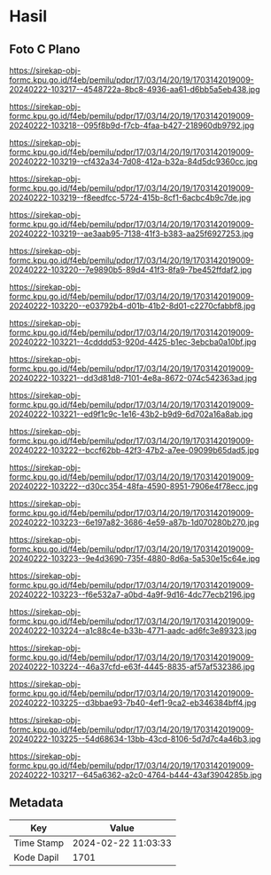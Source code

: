 # Hasil

## Foto C Plano

https://sirekap-obj-formc.kpu.go.id/f4eb/pemilu/pdpr/17/03/14/20/19/1703142019009-20240222-103217--4548722a-8bc8-4936-aa61-d6bb5a5eb438.jpg

https://sirekap-obj-formc.kpu.go.id/f4eb/pemilu/pdpr/17/03/14/20/19/1703142019009-20240222-103218--095f8b9d-f7cb-4faa-b427-218960db9792.jpg

https://sirekap-obj-formc.kpu.go.id/f4eb/pemilu/pdpr/17/03/14/20/19/1703142019009-20240222-103219--cf432a34-7d08-412a-b32a-84d5dc9360cc.jpg

https://sirekap-obj-formc.kpu.go.id/f4eb/pemilu/pdpr/17/03/14/20/19/1703142019009-20240222-103219--f8eedfcc-5724-415b-8cf1-6acbc4b9c7de.jpg

https://sirekap-obj-formc.kpu.go.id/f4eb/pemilu/pdpr/17/03/14/20/19/1703142019009-20240222-103219--ae3aab95-7138-41f3-b383-aa25f6927253.jpg

https://sirekap-obj-formc.kpu.go.id/f4eb/pemilu/pdpr/17/03/14/20/19/1703142019009-20240222-103220--7e9890b5-89d4-41f3-8fa9-7be452ffdaf2.jpg

https://sirekap-obj-formc.kpu.go.id/f4eb/pemilu/pdpr/17/03/14/20/19/1703142019009-20240222-103220--e03792b4-d01b-41b2-8d01-c2270cfabbf8.jpg

https://sirekap-obj-formc.kpu.go.id/f4eb/pemilu/pdpr/17/03/14/20/19/1703142019009-20240222-103221--4cdddd53-920d-4425-b1ec-3ebcba0a10bf.jpg

https://sirekap-obj-formc.kpu.go.id/f4eb/pemilu/pdpr/17/03/14/20/19/1703142019009-20240222-103221--dd3d81d8-7101-4e8a-8672-074c542363ad.jpg

https://sirekap-obj-formc.kpu.go.id/f4eb/pemilu/pdpr/17/03/14/20/19/1703142019009-20240222-103221--ed9f1c9c-1e16-43b2-b9d9-6d702a16a8ab.jpg

https://sirekap-obj-formc.kpu.go.id/f4eb/pemilu/pdpr/17/03/14/20/19/1703142019009-20240222-103222--bccf62bb-42f3-47b2-a7ee-09099b65dad5.jpg

https://sirekap-obj-formc.kpu.go.id/f4eb/pemilu/pdpr/17/03/14/20/19/1703142019009-20240222-103222--d30cc354-48fa-4590-8951-7906e4f78ecc.jpg

https://sirekap-obj-formc.kpu.go.id/f4eb/pemilu/pdpr/17/03/14/20/19/1703142019009-20240222-103223--6e197a82-3686-4e59-a87b-1d070280b270.jpg

https://sirekap-obj-formc.kpu.go.id/f4eb/pemilu/pdpr/17/03/14/20/19/1703142019009-20240222-103223--9e4d3690-735f-4880-8d6a-5a530e15c64e.jpg

https://sirekap-obj-formc.kpu.go.id/f4eb/pemilu/pdpr/17/03/14/20/19/1703142019009-20240222-103223--f6e532a7-a0bd-4a9f-9d16-4dc77ecb2196.jpg

https://sirekap-obj-formc.kpu.go.id/f4eb/pemilu/pdpr/17/03/14/20/19/1703142019009-20240222-103224--a1c88c4e-b33b-4771-aadc-ad6fc3e89323.jpg

https://sirekap-obj-formc.kpu.go.id/f4eb/pemilu/pdpr/17/03/14/20/19/1703142019009-20240222-103224--46a37cfd-e63f-4445-8835-af57af532386.jpg

https://sirekap-obj-formc.kpu.go.id/f4eb/pemilu/pdpr/17/03/14/20/19/1703142019009-20240222-103225--d3bbae93-7b40-4ef1-9ca2-eb346384bff4.jpg

https://sirekap-obj-formc.kpu.go.id/f4eb/pemilu/pdpr/17/03/14/20/19/1703142019009-20240222-103225--54d68634-13bb-43cd-8106-5d7d7c4a46b3.jpg

https://sirekap-obj-formc.kpu.go.id/f4eb/pemilu/pdpr/17/03/14/20/19/1703142019009-20240222-103217--645a6362-a2c0-4764-b444-43af3904285b.jpg


## Metadata

| Key        | Value               |
| ---------- | ------------------- |
| Time Stamp | 2024-02-22 11:03:33 |
| Kode Dapil | 1701                |



